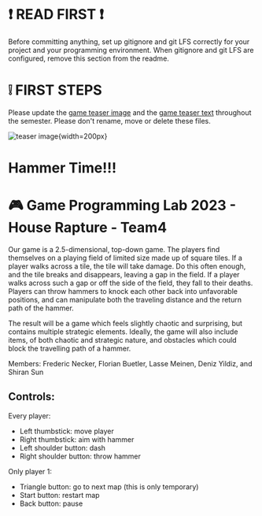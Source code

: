
# :exclamation: READ FIRST :exclamation:
Before committing anything, set up gitignore and git LFS correctly for your project and your programming environment. When gitignore and git LFS are configured, remove this section from the readme.

# :grey_exclamation: FIRST STEPS
Please update the [game teaser image](game_teaser.jpg) and the [game teaser text](game_teaser.txt) throughout the semester. Please don't rename, move or delete these files.

![teaser image](game_teaser.jpg){width=200px}
# Hammer Time!!!
# :video_game: Game Programming Lab 2023 - House Rapture - Team4

Our game is a 2.5-dimensional, top-down game. The players find themselves on a playing field of limited size made up of square tiles. If a player walks across a tile, the tile will take damage. Do this often enough, and the tile breaks and disappears, leaving a gap in the field. If a player walks across such a gap or off the side of the field, they fall to their deaths. Players can throw hammers to knock each other back into unfavorable positions, and can manipulate both the traveling distance and the return path of the hammer. 

The result will be a game which feels slightly chaotic and surprising, but contains multiple strategic elements. Ideally, the game will also include items, of both chaotic and strategic nature, and obstacles which could block the travelling path of a hammer.

Members: Frederic Necker, Florian Buetler, Lasse Meinen, Deniz Yildiz, and Shiran Sun 

## Controls:

Every player:
* Left thumbstick: move player
* Right thumbstick: aim with hammer
* Left shoulder button: dash
* Right shoulder button: throw hammer

Only player 1:
* Triangle button: go to next map (this is only temporary)
* Start button: restart map 
* Back button: pause
